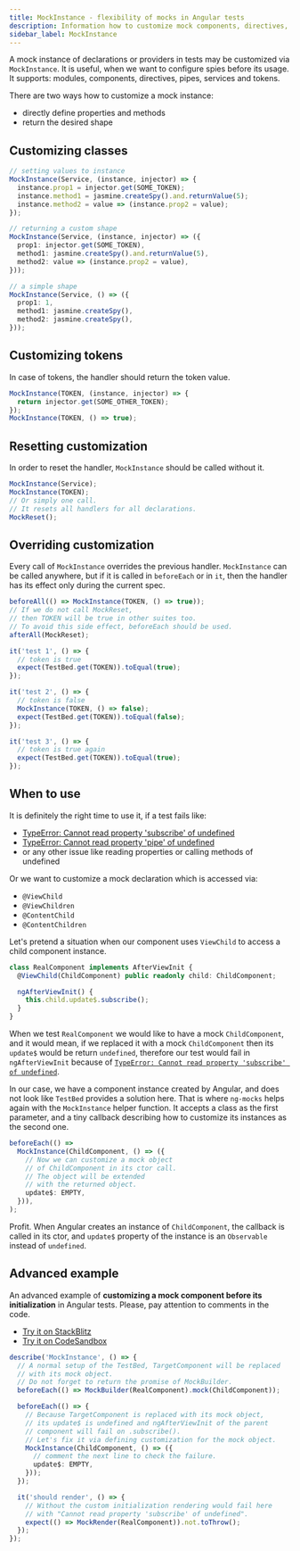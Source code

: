 ```yaml
---
title: MockInstance - flexibility of mocks in Angular tests
description: Information how to customize mock components, directives, services and tokens in Angular tests with help of ng-mocks
sidebar_label: MockInstance
---
```


A mock instance of declarations or providers in tests may be customized via `MockInstance`.
It is useful, when we want to configure spies before its usage.
It supports: modules, components, directives, pipes, services and tokens.

There are two ways how to customize a mock instance:

- directly define properties and methods
- return the desired shape

## Customizing classes

```ts
// setting values to instance
MockInstance(Service, (instance, injector) => {
  instance.prop1 = injector.get(SOME_TOKEN);
  instance.method1 = jasmine.createSpy().and.returnValue(5);
  instance.method2 = value => (instance.prop2 = value);
});

// returning a custom shape
MockInstance(Service, (instance, injector) => ({
  prop1: injector.get(SOME_TOKEN),
  method1: jasmine.createSpy().and.returnValue(5),
  method2: value => (instance.prop2 = value),
}));

// a simple shape
MockInstance(Service, () => ({
  prop1: 1,
  method1: jasmine.createSpy(),
  method2: jasmine.createSpy(),
}));
```

## Customizing tokens

In case of tokens, the handler should return the token value.

```ts
MockInstance(TOKEN, (instance, injector) => {
  return injector.get(SOME_OTHER_TOKEN);
});
MockInstance(TOKEN, () => true);
```

## Resetting customization

In order to reset the handler, `MockInstance` should be called without it.

```ts
MockInstance(Service);
MockInstance(TOKEN);
// Or simply one call.
// It resets all handlers for all declarations.
MockReset();
```

## Overriding customization

Every call of `MockInstance` overrides the previous handler.
`MockInstance` can be called anywhere,
but if it is called in `beforeEach` or in `it`, then the handler has its effect only during the current spec.

```ts
beforeAll(() => MockInstance(TOKEN, () => true));
// If we do not call MockReset,
// then TOKEN will be true in other suites too.
// To avoid this side effect, beforeEach should be used.
afterAll(MockReset);

it('test 1', () => {
  // token is true
  expect(TestBed.get(TOKEN)).toEqual(true);
});

it('test 2', () => {
  // token is false
  MockInstance(TOKEN, () => false);
  expect(TestBed.get(TOKEN)).toEqual(false);
});

it('test 3', () => {
  // token is true again
  expect(TestBed.get(TOKEN)).toEqual(true);
});
```

## When to use

It is definitely the right time to use it, if a test fails like:

- [TypeError: Cannot read property 'subscribe' of undefined](../troubleshooting/read-property-of-undefined.md)
- [TypeError: Cannot read property 'pipe' of undefined](../troubleshooting/read-property-of-undefined.md)
- or any other issue like reading properties or calling methods of undefined

Or we want to customize a mock declaration which is accessed via:

- `@ViewChild`
- `@ViewChildren`
- `@ContentChild`
- `@ContentChildren`

Let's pretend a situation when our component uses `ViewChild` to access a child component instance.

```ts
class RealComponent implements AfterViewInit {
  @ViewChild(ChildComponent) public readonly child: ChildComponent;

  ngAfterViewInit() {
    this.child.update$.subscribe();
  }
}
```

When we test `RealComponent` we would like to have a mock `ChildComponent`,
and it would mean, if we replaced it with a mock `ChildComponent` then its `update$` would be return `undefined`,
therefore our test would fail in `ngAfterViewInit` because of [`TypeError: Cannot read property 'subscribe' of undefined`](../troubleshooting/read-property-of-undefined.md).

In our case, we have a component instance created by Angular, and does not look like `TestBed` provides
a solution here. That is where `ng-mocks` helps again with the `MockInstance` helper function.
It accepts a class as the first parameter, and a tiny callback describing how to customize its instances as the second one.

```ts
beforeEach(() =>
  MockInstance(ChildComponent, () => ({
    // Now we can customize a mock object
    // of ChildComponent in its ctor call.
    // The object will be extended
    // with the returned object.
    update$: EMPTY,
  })),
);
```

Profit. When Angular creates an instance of `ChildComponent`, the callback is called in its ctor, and `update$` property
of the instance is an `Observable` instead of `undefined`.

## Advanced example

An advanced example of **customizing a mock component before its initialization** in Angular tests.
Please, pay attention to comments in the code.

- [Try it on StackBlitz](https://stackblitz.com/github/ng-mocks/examples?file=src/examples/MockInstance/test.spec.ts&initialpath=%3Fspec%3DMockInstance)
- [Try it on CodeSandbox](https://codesandbox.io/s/github/ng-mocks/examples?file=/src/examples/MockInstance/test.spec.ts&initialpath=%3Fspec%3DMockInstance)

```ts
describe('MockInstance', () => {
  // A normal setup of the TestBed, TargetComponent will be replaced
  // with its mock object.
  // Do not forget to return the promise of MockBuilder.
  beforeEach(() => MockBuilder(RealComponent).mock(ChildComponent));

  beforeEach(() => {
    // Because TargetComponent is replaced with its mock object,
    // its update$ is undefined and ngAfterViewInit of the parent
    // component will fail on .subscribe().
    // Let's fix it via defining customization for the mock object.
    MockInstance(ChildComponent, () => ({
      // comment the next line to check the failure.
      update$: EMPTY,
    }));
  });

  it('should render', () => {
    // Without the custom initialization rendering would fail here
    // with "Cannot read property 'subscribe' of undefined".
    expect(() => MockRender(RealComponent)).not.toThrow();
  });
});
```
